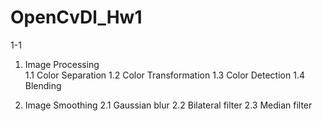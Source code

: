 # OpenCvDl_Hw1
1-1 
1. Image Processing		 
1.1 Color Separation 
1.2 Color Transformation
1.3 Color Detection
1.4 Blending

2. Image Smoothing
2.1 Gaussian blur
2.2 Bilateral filter 
2.3 Median filter 
